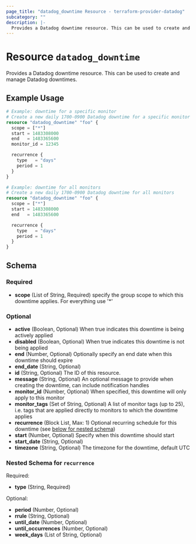 ```yaml
---
page_title: "datadog_downtime Resource - terraform-provider-datadog"
subcategory: ""
description: |-
  Provides a Datadog downtime resource. This can be used to create and manage Datadog downtimes.
---
```


# Resource `datadog_downtime`

Provides a Datadog downtime resource. This can be used to create and manage Datadog downtimes.

## Example Usage

```terraform
# Example: downtime for a specific monitor
# Create a new daily 1700-0900 Datadog downtime for a specific monitor id
resource "datadog_downtime" "foo" {
  scope = ["*"]
  start = 1483308000
  end   = 1483365600
  monitor_id = 12345

  recurrence {
    type   = "days"
    period = 1
  }
}

# Example: downtime for all monitors
# Create a new daily 1700-0900 Datadog downtime for all monitors
resource "datadog_downtime" "foo" {
  scope = ["*"]
  start = 1483308000
  end   = 1483365600

  recurrence {
    type   = "days"
    period = 1
  }
}
```

## Schema

### Required

- **scope** (List of String, Required) specify the group scope to which this downtime applies. For everything use '*'

### Optional

- **active** (Boolean, Optional) When true indicates this downtime is being actively applied
- **disabled** (Boolean, Optional) When true indicates this downtime is not being applied
- **end** (Number, Optional) Optionally specify an end date when this downtime should expire
- **end_date** (String, Optional)
- **id** (String, Optional) The ID of this resource.
- **message** (String, Optional) An optional message to provide when creating the downtime, can include notification handles
- **monitor_id** (Number, Optional) When specified, this downtime will only apply to this monitor
- **monitor_tags** (Set of String, Optional) A list of monitor tags (up to 25), i.e. tags that are applied directly to monitors to which the downtime applies
- **recurrence** (Block List, Max: 1) Optional recurring schedule for this downtime (see [below for nested schema](#nestedblock--recurrence))
- **start** (Number, Optional) Specify when this downtime should start
- **start_date** (String, Optional)
- **timezone** (String, Optional) The timezone for the downtime, default UTC

<a id="nestedblock--recurrence"></a>
### Nested Schema for `recurrence`

Required:

- **type** (String, Required)

Optional:

- **period** (Number, Optional)
- **rrule** (String, Optional)
- **until_date** (Number, Optional)
- **until_occurrences** (Number, Optional)
- **week_days** (List of String, Optional)


